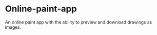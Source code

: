 # Online-paint-app
An online paint app with the ability to preview and download drawings as images.
